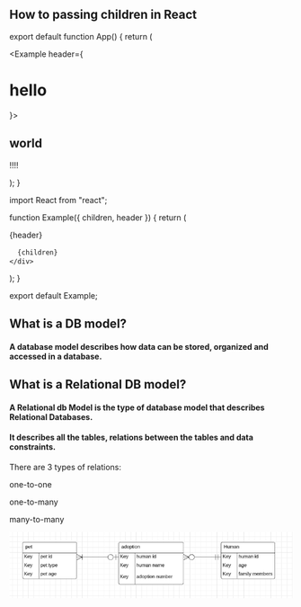 
## How to passing children in React
export default function App() {
  return (
    <div className="App">
      <Example header={<h1>hello</h1>}>
        <h2>world</h2>
        <p>!!!!</p>
      </Example>
    </div>
  );
}

import React from "react";

function Example({ children, header }) {
  return (
    <div>
      {header}

      {children}
    </div>
  );
}

export default Example;



## What is a DB model?
#### A database model describes how data can be stored, organized and accessed in a database.

## What is a Relational DB model?
#### A Relational db Model is the type of database model that describes Relational Databases.
#### It describes all the tables, relations between the tables and data constraints.

There are 3 types of relations:

one-to-one

one-to-many

many-to-many

![Image of props and state](https://github.com/miaypc/Notes/blob/master/images/database.png)

